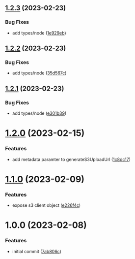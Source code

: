 ## [1.2.3](https://github.com/uzenith360/aws-s3-generate-upload-url/compare/v1.2.2...v1.2.3) (2023-02-23)


### Bug Fixes

* add types/node ([1e929eb](https://github.com/uzenith360/aws-s3-generate-upload-url/commit/1e929eb38dd3174d89cc4995eb0c73693586243e))

## [1.2.2](https://github.com/uzenith360/aws-s3-generate-upload-url/compare/v1.2.1...v1.2.2) (2023-02-23)


### Bug Fixes

* add types/node ([35d567c](https://github.com/uzenith360/aws-s3-generate-upload-url/commit/35d567cb2fc1866cae0d6766cca4bec363a93272))

## [1.2.1](https://github.com/uzenith360/aws-s3-generate-upload-url/compare/v1.2.0...v1.2.1) (2023-02-23)


### Bug Fixes

* add types/node ([e301b39](https://github.com/uzenith360/aws-s3-generate-upload-url/commit/e301b3991fdd7371e01981aafb95b08256188cd2))

# [1.2.0](https://github.com/uzenith360/aws-s3-generate-upload-url/compare/v1.1.0...v1.2.0) (2023-02-15)


### Features

* add metadata paramter to generateS3UploadUrl ([1c8dc17](https://github.com/uzenith360/aws-s3-generate-upload-url/commit/1c8dc17749fbe3dfd6c24579f6d3c51c180a41ef))

# [1.1.0](https://github.com/uzenith360/aws-s3-generate-upload-url/compare/v1.0.0...v1.1.0) (2023-02-09)


### Features

* expose s3 client object ([e226f4c](https://github.com/uzenith360/aws-s3-generate-upload-url/commit/e226f4ce257f6c3f3927b5c5ba7f4b3084242c9b))

# 1.0.0 (2023-02-08)


### Features

* initial commit ([7ab806c](https://github.com/uzenith360/aws-s3-generate-upload-url/commit/7ab806cb9b27143620eb751de99e20162596830c))
